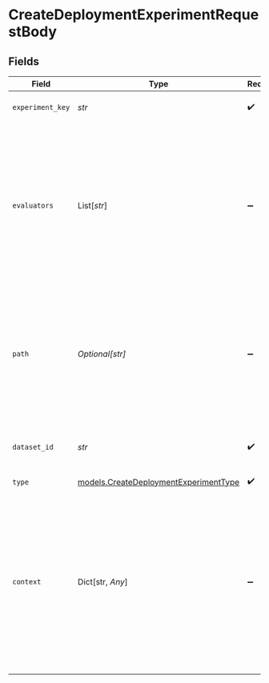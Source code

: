 # CreateDeploymentExperimentRequestBody


## Fields

| Field                                                                                                                                                                                                 | Type                                                                                                                                                                                                  | Required                                                                                                                                                                                              | Description                                                                                                                                                                                           | Example                                                                                                                                                                                               |
| ----------------------------------------------------------------------------------------------------------------------------------------------------------------------------------------------------- | ----------------------------------------------------------------------------------------------------------------------------------------------------------------------------------------------------- | ----------------------------------------------------------------------------------------------------------------------------------------------------------------------------------------------------- | ----------------------------------------------------------------------------------------------------------------------------------------------------------------------------------------------------- | ----------------------------------------------------------------------------------------------------------------------------------------------------------------------------------------------------- |
| `experiment_key`                                                                                                                                                                                      | *str*                                                                                                                                                                                                 | :heavy_check_mark:                                                                                                                                                                                    | The unique key of the experiment                                                                                                                                                                      |                                                                                                                                                                                                       |
| `evaluators`                                                                                                                                                                                          | List[*str*]                                                                                                                                                                                           | :heavy_minus_sign:                                                                                                                                                                                    | The list of evaluators to use for the experiment. You can apply multiple evaluators to the same experiment. By default we always consider latency and cost as evaluators.                             |                                                                                                                                                                                                       |
| `path`                                                                                                                                                                                                | *Optional[str]*                                                                                                                                                                                       | :heavy_minus_sign:                                                                                                                                                                                    | The path where the experiment needs to be stored. If not provided, the experiment will be stored in the same path of the dataset used for the experiment.                                             | Default/Experiments                                                                                                                                                                                   |
| `dataset_id`                                                                                                                                                                                          | *str*                                                                                                                                                                                                 | :heavy_check_mark:                                                                                                                                                                                    | The id of the dataset to run the experiment on                                                                                                                                                        |                                                                                                                                                                                                       |
| `type`                                                                                                                                                                                                | [models.CreateDeploymentExperimentType](../models/createdeploymentexperimenttype.md)                                                                                                                  | :heavy_check_mark:                                                                                                                                                                                    | N/A                                                                                                                                                                                                   |                                                                                                                                                                                                       |
| `context`                                                                                                                                                                                             | Dict[str, *Any*]                                                                                                                                                                                      | :heavy_minus_sign:                                                                                                                                                                                    | Key-value pairs that match your data model and fields declared in your deployment routing configuration. If not provided, the default variant of the deployment will be used to create the experiment |                                                                                                                                                                                                       |